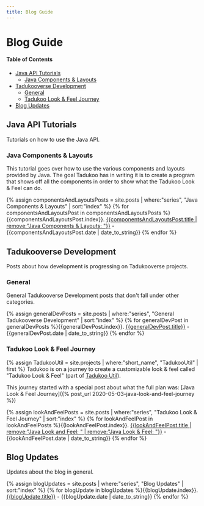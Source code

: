 ```yaml
---
title: Blog Guide
---
```

# Blog Guide

#### Table of Contents
* [Java API Tutorials](#java-api-tutorials)
	* [Java Components & Layouts](#java-components--layouts)
* [Tadukooverse Development](#tadukooverse-development)
	* [General](#general)
	* [Tadukoo Look & Feel Journey](#tadukoo-look--feel-journey)
* [Blog Updates](#blog-updates)

## Java API Tutorials
Tutorials on how to use the Java API.

### Java Components & Layouts
This tutorial goes over how to use the various components and layouts provided by Java. The goal Tadukoo has in writing it is to create a program that shows off all the components 
in order to show what the Tadukoo Look & Feel can do.

{% assign componentsAndLayoutsPosts = site.posts | where:"series", "Java Components & Layouts" | sort:"index" %}
{% for componentsAndLayoutsPost in componentsAndLayoutsPosts %}{{componentsAndLayoutsPost.index}}. [{{componentsAndLayoutsPost.title | remove:"Java Components & Layouts: "}}]({{componentsAndLayoutsPost.url}}) - 
{{componentsAndLayoutsPost.date | date_to_string}}
{% endfor %}

## Tadukooverse Development
Posts about how development is progressing on Tadukooverse projects.

### General
General Tadukooverse Development posts that don't fall under other categories.

{% assign generalDevPosts = site.posts | where:"series", "General Tadukooverse Development" | sort:"index" %}
{% for generalDevPost in generalDevPosts %}{{generalDevPost.index}}. [{{generalDevPost.title}}]({{generalDevPost.url}}) - 
{{generalDevPost.date | date_to_string}}
{% endfor %}

### Tadukoo Look & Feel Journey
{% assign TadukooUtil = site.projects | where:"short_name", "TadukooUtil" | first %}
Tadukoo is on a journey to create a customizable look & feel called "Tadukoo Look & Feel" (part of [Tadukoo Util]({{TadukooUtil.url}})).

This journey started with a special post about what the full plan was: [Java Look & Feel Journey]({% post_url 2020-05-03-java-look-and-feel-journey %})

{% assign lookAndFeelPosts = site.posts | where:"series", "Tadukoo Look & Feel Journey" | sort:"index" %}
{% for lookAndFeelPost in lookAndFeelPosts %}{{lookAndFeelPost.index}}. [{{lookAndFeelPost.title | remove:"Java Look and Feel: " | remove:"Java Look & Feel: "}}]({{lookAndFeelPost.url}}) - 
{{lookAndFeelPost.date | date_to_string}}
{% endfor %}

## Blog Updates
Updates about the blog in general.

{% assign blogUpdates = site.posts | where:"series", "Blog Updates" | sort:"index" %}
{% for blogUpdate in blogUpdates %}{{blogUpdate.index}}. [{{blogUpdate.title}}]({{blogUpdate.url}}) - {{blogUpdate.date | date_to_string}}
{% endfor %}
